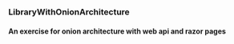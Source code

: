 ### LibraryWithOnionArchitecture
#### An exercise for onion architecture with web api and razor pages
